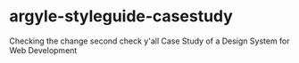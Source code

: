 # argyle-styleguide-casestudy
Checking the change
second check y'all
Case Study of a Design System for Web Development
